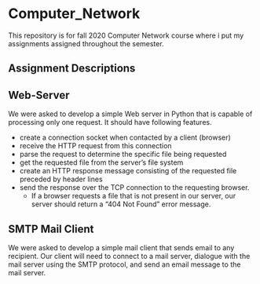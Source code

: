 # Computer_Network
This repository is for fall 2020 Computer Network course where i put my assignments assigned throughout the semester.

## Assignment Descriptions

## Web-Server
We were asked to develop a simple Web server in Python that is
capable of processing only one request. It should have following features.

- create a connection socket when contacted by a client (browser)
- receive the HTTP request from this connection
- parse the request to determine the specific file being requested
- get the requested file from the server’s file system
- create an HTTP response message consisting of the requested file preceded
by header lines
- send the response over the TCP connection to the requesting browser.
   - If a browser requests a file that is not present in our server, our
server should return a “404 Not Found” error message.

## SMTP Mail Client
We were asked to develop a simple mail client that sends email to any recipient. Our client will
need to connect to a mail server, dialogue with the mail server using the SMTP
protocol, and send an email message to the mail server. 
